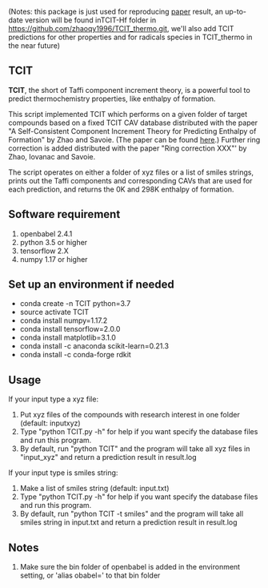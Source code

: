 (Notes: this package is just used for reproducing [paper](https://pubs.acs.org/doi/abs/10.1021/acs.jcim.0c00092?casa_token=J-tbN5mxhiAAAAAA:KaJcTVzRs0t3M3kkwdSpvg5LQkAD6iSyzpUEjzNg_MmwqNGdmah57E_NSlwBlJ81p8ROOqibqUN8NEs5) result, an up-to-date version will be found inTCIT-Hf folder in https://github.com/zhaoqy1996/TCIT_thermo.git, we'll also add TCIT predictions for other properties and for radicals species in TCIT_thermo in the near future)

## TCIT

**TCIT**, the short of Taffi component increment theory, is a powerful tool to predict thermochemistry properties, like enthalpy of formation.

This script implemented TCIT which performs on a given folder of target compounds based on a fixed TCIT CAV database distributed with the paper "A Self-Consistent Component Increment Theory for Predicting Enthalpy of Formation" by Zhao and Savoie. (The paper can be found [here](https://pubs.acs.org/doi/abs/10.1021/acs.jcim.0c00092?casa_token=J-tbN5mxhiAAAAAA:KaJcTVzRs0t3M3kkwdSpvg5LQkAD6iSyzpUEjzNg_MmwqNGdmah57E_NSlwBlJ81p8ROOqibqUN8NEs5).) Further ring correction is added distributed with the paper "Ring correction XXX"' by Zhao, Iovanac and Savoie. 

The script operates on either a folder of xyz files or a list of smiles strings, prints out the Taffi components and corresponding CAVs that are used for each prediction, and returns the 0K and 298K enthalpy of formation. 

## Software requirement
1. openbabel 2.4.1 
2. python 3.5 or higher
3. tensorflow 2.X
4. numpy 1.17 or higher

## Set up an environment if needed
* conda create -n TCIT python=3.7
* source activate TCIT
* conda install numpy=1.17.2
* conda install tensorflow=2.0.0
* conda install matplotlib=3.1.0
* conda install -c anaconda scikit-learn=0.21.3 
* conda install -c conda-forge rdkit

## Usage
If your input type a xyz file:

1. Put xyz files of the compounds with research interest in one folder (default: inputxyz)
2. Type "python TCIT.py -h" for help if you want specify the database files and run this program.
3. By default, run "python TCIT" and the program will take all xyz files in "input_xyz" and return a prediction result in result.log

If your input type is smiles string:

1. Make a list of smiles string (default: input.txt)
2. Type "python TCIT.py -h" for help if you want specify the database files and run this program.
3. By default, run "python TCIT -t smiles" and the program will take all smiles string in input.txt and return a prediction result in result.log

## Notes
1. Make sure the bin folder of openbabel is added in the environment setting, or 'alias obabel=' to that bin folder 
